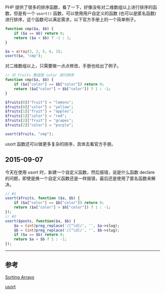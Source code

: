 <!-- title:使用 usort 函数对二维数组进行排序 -->
<!-- keywords:PHP, usort -->

PHP 提供了很多的排序函数，看了一下，好像没有对二维数组以上进行排序的函数，但是有一个 `usort()` 函数，可以使用用户自定义的函数 (也可以是匿名函数) 进行排序，这个函数可以满足需求，以下官方手册上的一个简单例子。

```php
function cmp($a, $b) {
    if ($a == $b) return 0;
    return ($a < $b) ? -1 : 1;
}

$a = array(3, 2, 5, 6, 1);
usort($a, "cmp");
```

对二维数组以上，只需要做一点点修改，手册也给出了例子。

```php
// 对 fruits 数组按 color 进行排序
function cmp($a, $b) {
    if ($a["color"] == $b["color"]) return 0;
    return ($a["color"] > $b["color"]) ? 1 : -1;
}

$fruits[0]["fruit"] = "lemons";
$fruits[0]["color"] = "yellow";
$fruits[1]["fruit"] = "apples";
$fruits[1]["color"] = "red";
$fruits[2]["fruit"] = "grapes";
$fruits[2]["color"] = "purple";

usort($fruits, "cmp");
```

usort 函数还可以做更多复杂的排序，具体去看官方手册。

## 2015-09-07

今天在使用 usort 时，新建一个自定义函数，然后报错，说是什么函数 declare 的问题，即使是换一个自定义函数还是一样报错，最后还是使用了匿名函数来解决。

```php
// #1
usort($fruits, function ($a, $b) {
    if ($a["color"] == $b["color"]) return 0;
    return ($a["color"] > $b["color"]) ? 1 : -1;
});
// #2
usort($posts, function($a, $b) {
    $a = (int)preg_replace('/[^\d]/', '', $a->slug);
    $b = (int)preg_replace('/[^\d]/', '', $b->slug);
    if ($a == $b) return 0;
    return $a > $b ? 1 : -1;
});
```

---

## 参考

[Sorting Arrays](http://php.net/manual/en/array.sorting.php)

[usort](http://php.net/manual/zh/function.usort.php)
